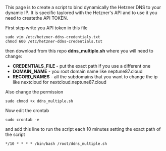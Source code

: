 This page is to create a script to bind dynamically the Hetzner DNS to your dynamic IP. It is specific taylored with the Hetzner's API and to use it you need to createthe API TOKEN.

First step write you API token in this file
```
sudo vim /etc/hetzner-ddns-credentials.txt
chmod 600 /etc/hetzner-ddns-credentials.txt
```

then download from this repo **ddns_multiple.sh** where you will need to change:
* **CREDENTIALS_FILE** - put the exact path if you use a different one
* **DOMAIN_NAME** - you root domain name like neptune87.cloud
* **RECORD_NAMES** - all the subdomains that you want to change the ip like nextcloud for nextcloud.neptune87.cloud

Also change the permission
```
sudo chmod +x ddns_multiple.sh
```

Now edit the crontab
```
sudo crontab -e
```

and add this line to run the script each 10 minutes setting the exact path of the script
```
*/10 * * * * /bin/bash /root/ddns_multiple.sh
```

